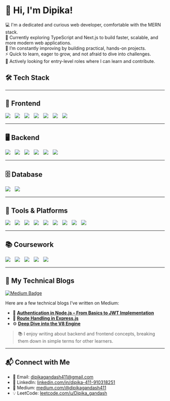 # 👋 Hi, I'm Dipika!

💻 I'm a dedicated and curious web developer, comfortable with the MERN stack. <br>
📘 Currently exploring TypeScript and Next.js to build faster, scalable, and more modern web applications. <br>
🚀 I’m constantly improving by building practical, hands-on projects. <br>
⚡ Quick to learn, eager to grow, and not afraid to dive into challenges. <br>
🎯 Actively looking for entry-level roles where I can learn and contribute.



## 🛠️ Tech Stack

---

## 🧩 Frontend

<p align="left">
  <img src="https://img.shields.io/badge/HTML5-E34F26?style=for-the-badge&logo=html5&logoColor=white" style="margin-right:10px;" />
  <img src="https://img.shields.io/badge/CSS3-1572B6?style=for-the-badge&logo=css3&logoColor=white" style="margin-right:10px;" />
  <img src="https://img.shields.io/badge/JavaScript-F7DF1E?style=for-the-badge&logo=javascript&logoColor=black" style="margin-right:10px;" />
  <img src="https://img.shields.io/badge/ES6-000000?style=for-the-badge&logo=javascript&logoColor=white" style="margin-right:10px;" />
  <img src="https://img.shields.io/badge/React-61DAFB?style=for-the-badge&logo=react&logoColor=black" style="margin-right:10px;" />
  <img src="https://img.shields.io/badge/Redux-764ABC?style=for-the-badge&logo=redux&logoColor=white" style="margin-right:10px;" />
  <img src="https://img.shields.io/badge/TailwindCSS-06B6D4?style=for-the-badge&logo=tailwindcss&logoColor=white" style="margin-right:10px;" />
</p>

---

## 🖥️ Backend

<p align="left">
  <img src="https://img.shields.io/badge/Node.js-339933?style=for-the-badge&logo=nodedotjs&logoColor=white" style="margin-right:10px;" />
  <img src="https://img.shields.io/badge/Express.js-000000?style=for-the-badge&logo=express&logoColor=white" style="margin-right:10px;" />
  <img src="https://img.shields.io/badge/JWT-000000?style=for-the-badge&logo=jsonwebtokens&logoColor=white" style="margin-right:10px;" />
  <img src="https://img.shields.io/badge/REST%20API-FF6C37?style=for-the-badge&logo=fastapi&logoColor=white" style="margin-right:10px;" />
  <img src="https://img.shields.io/badge/Bcrypt.js-121011?style=for-the-badge&logoColor=white" style="margin-right:10px;" />
  <img src="https://img.shields.io/badge/MVC%20Architecture-007ACC?style=for-the-badge&logo=visualstudiocode&logoColor=white" style="margin-right:10px;" />
</p>

---

## 🗄️ Database

<p align="left">
  <img src="https://img.shields.io/badge/MySQL-4479A1?style=for-the-badge&logo=mysql&logoColor=white" style="margin-right:10px;" />
  <img src="https://img.shields.io/badge/MongoDB-47A248?style=for-the-badge&logo=mongodb&logoColor=white" style="margin-right:10px;" />
</p>

---

## 🧰 Tools & Platforms

<p align="left">
  <img src="https://img.shields.io/badge/Git-F05032?style=for-the-badge&logo=git&logoColor=white" style="margin-right:10px;" />
  <img src="https://img.shields.io/badge/GitHub-181717?style=for-the-badge&logo=github&logoColor=white" style="margin-right:10px;" />
  <img src="https://img.shields.io/badge/VS%20Code-007ACC?style=for-the-badge&logo=visualstudiocode&logoColor=white" style="margin-right:10px;" />
  <img src="https://img.shields.io/badge/Postman-FF6C37?style=for-the-badge&logo=postman&logoColor=white" style="margin-right:10px;" />
  <img src="https://img.shields.io/badge/MongoDB%20Compass-47A248?style=for-the-badge&logo=mongodb&logoColor=white" style="margin-right:10px;" />
  <img src="https://img.shields.io/badge/NPM-CB3837?style=for-the-badge&logo=npm&logoColor=white" style="margin-right:10px;" />
  <img src="https://img.shields.io/badge/Chrome%20DevTools-4285F4?style=for-the-badge&logo=googlechrome&logoColor=white" style="margin-right:10px;" />
  <img src="https://img.shields.io/badge/Netlify-00C7B7?style=for-the-badge&logo=netlify&logoColor=white" style="margin-right:10px;" />
  <img src="https://img.shields.io/badge/Render-46E3B7?style=for-the-badge&logo=render&logoColor=black" style="margin-right:10px;" />
</p>

---

## 📚 Coursework

<p align="left">
  <img src="https://img.shields.io/badge/Data%20Structures-2962FF?style=for-the-badge&logo=codeforces&logoColor=white" style="margin-right:10px;" />
  <img src="https://img.shields.io/badge/OOPS%20Concepts-8E44AD?style=for-the-badge&logo=abstract&logoColor=white" style="margin-right:10px;" />
  <img src="https://img.shields.io/badge/DBMS-00618A?style=for-the-badge&logo=mysql&logoColor=white" style="margin-right:10px;" />
  <img src="https://img.shields.io/badge/Operating%20Systems-5E35B1?style=for-the-badge&logo=linux&logoColor=white" style="margin-right:10px;" />
  <img src="https://img.shields.io/badge/Computer%20Networks-00ACC1?style=for-the-badge&logo=protocolsio&logoColor=white" style="margin-right:10px;" />
</p>

---

## 📝 My Technical Blogs

<p align="left">
  <a href="https://medium.com/@dipikagandash411" target="_blank">
    <img src="https://img.shields.io/badge/Medium-12100E?style=for-the-badge&logo=medium&logoColor=white" alt="Medium Badge" style="margin-right:10px;" />
  </a>
</p>

Here are a few technical blogs I’ve written on Medium:

- 🔐 [**Authentication in Node.js – From Basics to JWT Implementation**](https://medium.com/@dipikagandash411/authentication-in-node-js-from-basics-to-jwt-implementation-40b914ec4d1c)  
- 🚏 [**Route Handling in Express.js**](https://medium.com/@dipikagandash411/route-handling-in-express-js-4a26af827196)  
- ⚙️ [**Deep Dive into the V8 Engine**](https://medium.com/@dipikagandash411/deep-dive-into-v8-engine-fb4c2a47e120)

> 📚 I enjoy writing about backend and frontend concepts, breaking them down in simple terms for other learners.

---

## 📬 Connect with Me



- 📩 Email: [dipikagandash411@gmail.com](mailto:dipikagandash411@gmail.com)
- 🔗 LinkedIn: [linkedin.com/in/dipika-411-910318251](https://www.linkedin.com/in/dipika-411-910318251/)
- 📝 Medium: [medium.com/@dipikagandash411](https://medium.com/@dipikagandash411)
- 💡 LeetCode: [leetcode.com/u/Dipika_gandash](https://leetcode.com/u/Dipika_gandash/)

